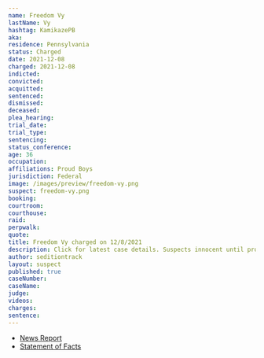 ```yaml
---
name: Freedom Vy
lastName: Vy
hashtag: KamikazePB
aka:
residence: Pennsylvania
status: Charged
date: 2021-12-08
charged: 2021-12-08
indicted:
convicted:
acquitted:
sentenced:
dismissed:
deceased:
plea_hearing:
trial_date:
trial_type:
sentencing:
status_conference:
age: 36
occupation:
affiliations: Proud Boys
jurisdiction: Federal
image: /images/preview/freedom-vy.png
suspect: freedom-vy.png
booking:
courtroom:
courthouse:
raid:
perpwalk:
quote:
title: Freedom Vy charged on 12/8/2021
description: Click for latest case details. Suspects innocent until proven guilty.
author: seditiontrack
layout: suspect
published: true
caseNumber:
caseName:
judge:
videos:
charges:
sentence:
---
```

- [News Report](https://www.msn.com/en-us/news/us/3-philly-area-proud-boys-charged-in-jan-6-capitol-riot/ar-AARQELh)
- [Statement of Facts](https://www.justice.gov/usao-dc/case-multi-defendant/file/1480331/download)
